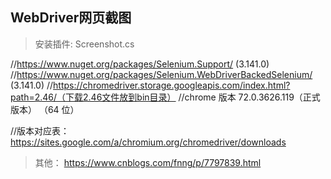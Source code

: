 ## WebDriver网页截图


> 安装插件: Screenshot.cs

//https://www.nuget.org/packages/Selenium.Support/ (3.141.0)
//https://www.nuget.org/packages/Selenium.WebDriverBackedSelenium/ (3.141.0)
//https://chromedriver.storage.googleapis.com/index.html?path=2.46/（下载2.46文件放到bin目录）
//chrome 版本 72.0.3626.119（正式版本） （64 位）

//版本对应表：https://sites.google.com/a/chromium.org/chromedriver/downloads


> 其他： https://www.cnblogs.com/fnng/p/7797839.html